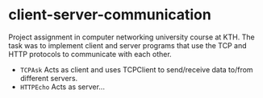 # client-server-communication

Project assignment in computer networking university course at KTH.
The task was to implement client and server programs that use the TCP and HTTP protocols to communicate with each other.

- `TCPAsk` Acts as client and uses TCPClient to send/receive data to/from different servers.
- `HTTPEcho` Acts as server...
